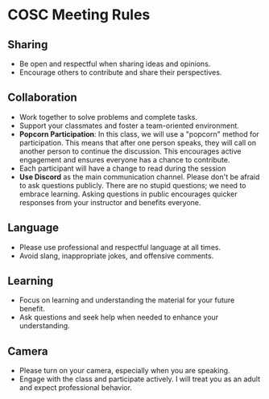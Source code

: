 # COSC Meeting Rules

## Sharing

- Be open and respectful when sharing ideas and opinions.
- Encourage others to contribute and share their perspectives.

## Collaboration

- Work together to solve problems and complete tasks.
- Support your classmates and foster a team-oriented environment.
- **Popcorn Participation**: In this class, we will use a "popcorn" method for participation. This means that after one
  person speaks, they will call on another person to continue the discussion. This encourages active engagement and
  ensures everyone has a chance to contribute.
- Each participant will have a change to read during the session
- **Use Discord** as the main communication channel. Please don't be afraid to ask questions publicly. There are no
  stupid questions; we need to embrace learning.
  Asking questions in public encourages quicker responses from your instructor and benefits everyone.

## Language

- Please use professional and respectful language at all times.
- Avoid slang, inappropriate jokes, and offensive comments.

## Learning

- Focus on learning and understanding the material for your future benefit.
- Ask questions and seek help when needed to enhance your understanding.

## Camera

- Please turn on your camera, especially when you are speaking.
- Engage with the class and participate actively. I will treat you as an adult and expect professional behavior.